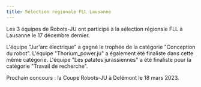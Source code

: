```yaml
---
title: Sélection régionale FLL Lausanne
---
```


Les 3 équipes de Robots-JU ont participé à la sélection régionale FLL à Lausanne le 17 décembre dernier.

<!--more-->

L'équipe "Jur'arc électrique" a gagné le trophée de la catégorie "Conception du robot". L'équipe "Thorium_power.ju" a également été finaliste dans cette même catégorie.
L'équipe "Les patates jurassiennes" a été finaliste pour la catégorie "Travail de recherche".

Prochain concours : la Coupe Robots-JU à Delémont le 18 mars 2023.
